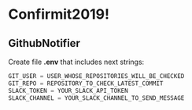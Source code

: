 # Confirmit2019!


## GithubNotifier

Create file **.env** that includes next strings:
```javascript
GIT_USER = USER_WHOSE_REPOSITORIES_WILL_BE_CHECKED
GIT_REPO = REPOSITORY_TO_CHECK_LATEST_COMMIT
SLACK_TOKEN = YOUR_SLACK_API_TOKEN
SLACK_CHANNEL = YOUR_SLACK_CHANNEL_TO_SEND_MESSAGE
```
